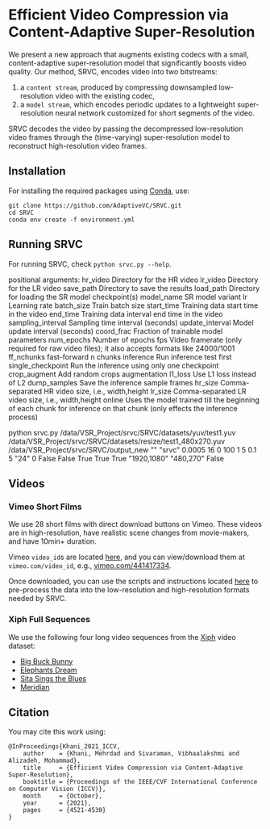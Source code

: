 # Efficient Video Compression via Content-Adaptive Super-Resolution
We present a new approach that augments existing codecs with a small, content-adaptive super-resolution model that significantly boosts video quality. Our method, SRVC, encodes video into two bitstreams: 
1. a `content stream`, produced by compressing downsampled low-resolution video with the existing codec, 
2. a `model stream`, which encodes periodic updates to a lightweight super-resolution neural network customized for short segments of the video.

SRVC decodes the video by passing the decompressed low-resolution video frames through the (time-varying) super-resolution model to reconstruct high-resolution video frames.
## Installation
For installing the required packages using [Conda](https://conda.io/projects/conda/en/latest/user-guide/install/index.html), use:
```
git clone https://github.com/AdaptiveVC/SRVC.git
cd SRVC
conda env create -f environment.yml
```

## Running SRVC
For running SRVC, check `python srvc.py --help`.

positional arguments:
  hr_video           Directory for the HR video
  lr_video           Directory for the LR video
  save_path          Directory to save the results
  load_path          Directory for loading the SR model checkpoint(s)
  model_name         SR model variant
  lr                 Learning rate
  batch_size         Train batch size
  start_time         Training data start time in the video
  end_time           Training data interval end time in the video
  sampling_interval  Sampling time interval (seconds)
  update_interval    Model update interval (seconds)
  coord_frac         Fraction of trainable model parameters
  num_epochs         Number of epochs
  fps                Video framerate (only required for raw video files); it also accepts formats like 24000/1001
  ff_nchunks         fast-forward n chunks
  inference          Run inference test first
  single_checkpoint  Run the inference using only one checkpoint
  crop_augment       Add random crops augmentation
  l1_loss            Use L1 loss instead of L2
  dump_samples       Save the inference sample frames
  hr_size            Comma-separated HR video size, i.e., width,height
  lr_size            Comma-separated LR video size, i.e., width,height
  online             Uses the model trained till the beginning of each chunk for inference on that chunk (only effects the inference process)

python srvc.py /data/VSR_Project/srvc/SRVC/datasets/yuv/test1.yuv /data/VSR_Project/srvc/SRVC/datasets/resize/test1_480x270.yuv /data/VSR_Project/srvc/SRVC/output_new "" "srvc" 0.0005 16 0 100 1 5 0.1 5 "24" 0 False False True True True "1920,1080" "480,270" False
## Videos
### Vimeo Short Films
We use 28 short films with direct download buttons on Vimeo. These videos are in high-resolution, have realistic scene changes from movie-makers, and have 10min+ duration. 

Vimeo `video_id`s are located [here](./datasets/vimeo/vimeo_ids.txt), and you can view/download them at `vimeo.com/video_id`, e.g., [vimeo.com/441417334](https://vimeo.com/441417334).

Once downloaded, you can use the scripts and instructions located [here](./video_processing_scripts/README.md) to pre-process the data into the low-resolution and high-resolution formats needed by SRVC.

### Xiph Full Sequences
We use the following four long video sequences from the [Xiph](https://media.xiph.org/video/derf/) video dataset:
- [Big Buck Bunny](https://media.xiph.org/video/derf/y4m/big_buck_bunny_1080p24.y4m.xz)
- [Elephants Dream](https://media.xiph.org/video/derf/y4m/elephants_dream_1080p24.y4m.xz)
- [Sita Sings the Blues](https://media.xiph.org/video/derf/y4m/sita_sings_the_blues_1080p24.y4m.xz)
- [Meridian](https://media.xiph.org/video/derf/meridian/MERIDIAN_SHR_C_EN-XX_US-NR_51_LTRT_UHD_20160909_OV/)


## Citation
You may cite this work using:
```
@InProceedings{Khani_2021_ICCV,
    author    = {Khani, Mehrdad and Sivaraman, Vibhaalakshmi and Alizadeh, Mohammad},
    title     = {Efficient Video Compression via Content-Adaptive Super-Resolution},
    booktitle = {Proceedings of the IEEE/CVF International Conference on Computer Vision (ICCV)},
    month     = {October},
    year      = {2021},
    pages     = {4521-4530}
}
```
